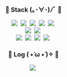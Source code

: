 <h3 align="center">🔨 Stack (｡･∀･)ﾉﾞ 🔨</h3>
<p align="center">
  <img src="https://img.shields.io/badge/C++-00599C?style=flat-square&logo=C%2B%2B&logoColor=white"/></a>&nbsp 
  <img src="https://img.shields.io/badge/Java-007396?style=flat-square&logo=Java&logoColor=white"/></a>&nbsp
  <img src="https://img.shields.io/badge/Python-3766AB?style=flat-square&logo=Python&logoColor=white"/></a>&nbsp 
  <img src="https://img.shields.io/badge/html5-E34F26?style=flat-square&logo=html5&logoColor=white"></a>&nbsp 
  <img src="https://img.shields.io/badge/css-1572B6?style=flat-square&logo=css3&logoColor=white"></a>&nbsp  
  <br>
  <img src="https://img.shields.io/badge/Javascript-ffb13b?style=flat-square&logo=javascript&logoColor=white"/></a>&nbsp 
  <img src="https://img.shields.io/badge/react-61DAFB?style=flat-square&logo=react&logoColor=black"></a>&nbsp  
  
  <br>
  <img src="https://img.shields.io/badge/Mysql-E6B91E?style=flat-square&logo=MySql&logoColor=white"/></a>&nbsp 
  <img src="https://img.shields.io/badge/Git-F05032?style=flat-square&logo=git&logoColor=white"></a>&nbsp 
  <img src="https://img.shields.io/badge/GitHub-181717?style=flat-square&logo=github&logoColor=white"></a>&nbsp 
  <img src="https://img.shields.io/badge/Figma-F24E1E?style=flat-square&logo=figma&logoColor=white"></a>&nbsp 
</p>

<h3 align="center"> 📌 Log ( •̀ ω •́ )✧ 📌</h3>
<p align="center">
  <a href="https://portfolio0421.tistory.com"><img src="https://img.shields.io/badge/Tistory-000000?style=flat-square&logo=Tistory&logoColor=white&link=https://portfolio0421.tistory.com"/></a>&nbsp
</p>
